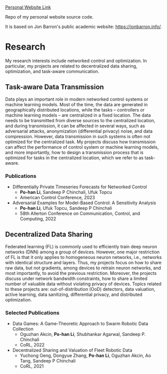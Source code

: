 [Personal Website Link](https://d31003.github.io/)

Repo of my personal website source code.

It is based on Jon Barron's public academic website: https://jonbarron.info/. 

# Research
My research interests include networked control and optimization. In particular, my projects are related to decentralized data sharing, optimization, and task-aware communication.

## Task-aware Data Transmission
Data plays an important role in modern networked control systems or machine learning models. Most of the time, the data are generated in geographically distributed locations, while the tasks – controllers or machine learning models – are centralized in a fixed location. The data needs to be transmitted from diverse sources to the centralized location, and during transmission, it can be affected in several ways, such as adversarial attacks, anonymization (differential privacy) noise, and data compression. However, data transmission in such systems is often not optimized for the centralized task. My projects discuss how transmission can affect the performance of control system or machine learning models, and more importantly, how to design a transmission process that is optimized for tasks in the centralized location, which we refer to as task-aware.
### Publications
* Differentially Private Timeseries Forecasts for Networked Control
    * **Po-han Li**, Sandeep P Chinchali, Ufuk Topcu
    * American Control Conference, 2023
* Adversarial Examples for Model-Based Control: A Sensitivity Analysis
    * **Po-han Li**, Ufuk Topcu, Sandeep P Chinchali
    * 58th Allerton Conference on Communication, Control, and Computing, 2022

## Decentralized Data Sharing
Federated learning (FL) is commonly used to efficiently train deep neuron networks (DNN) among a group of devices. However, one major restriction of FL is that it only applies to homogeneous neuron networks, i.e., networks with identical structure and layers. Thus, my projects focus on how to share raw data, but not gradients, among devices to retrain neuron networks, and most importantly, to avoid the previous restriction. Moreover, the projects discuss under network bandwidth constraints, how to share a limited number of valuable data without violating privacy of devices. Topics related to these projects are: out-of-distribution (OoD) detectors, data valuation, active learning, data sanitizing, differential privacy, and distributed optimization.
### Selected Publications 
* Data Games: A Game-Theoretic Approach to Swarm Robotic Data Collection
    * Oguzhan Akcin, **Po-han Li**, Shubhankar Agarwal, Sandeep P. Chinchali
    * CoRL, 2022
* Decentralized Sharing and Valuation of Fleet Robotic Data
    * Yuchong Geng, Dongyue Zhang, **Po-han Li**, Oguzhan Akcin, Ao Tang, Sandeep P Chinchali
    * CoRL, 2021
